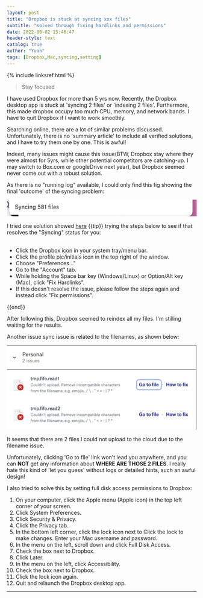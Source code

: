 ```yaml
---
layout: post
title: "Dropbox is stuck at syncing xxx files"
subtitle: "solved through fixing hardlinks and permissions"
date: 2022-06-02 15:46:47
header-style: text
catalog: true
author: "Yuan"
tags: [Dropbox,Mac,syncing,setting]
---
```

{% include linksref.html %}

>Stay focused

I have used Dropbox for more than 5 yrs now. Recently, the Dropbox desktop app is stuck at 'syncing 2 files' or 'indexing 2 files'. Furthermore, this made dropbox occupy too much CPU, memory, and network bands. I have to quit Dropbox if I want to work smoothly. 

Searching online, there are a lot of similar problems discussed. Unfortunately, there is no 'summary article' to include all verified solutions, and I have to try them one by one. This is awful!

Indeed, many issues might cause this issue(BTW, Dropbox stay where they were almost for 5yrs, while other potential competitors are catching-up. I may switch to Box.com or googleDrive next year), but Dropbox seemed never come out with a robust solution.

As there is no "running log" available, I could only find this fig showing the final 'outcome' of the syncing problem:

![Sync Issues](/img/in-post/dropbox_synIssue2.png)

I tried one solution showed [here](https://www.dropboxforum.com/t5/Dropbox-files-folders/My-desktop-app-is-stuck-at-syncing-and-I-need-help-with-the/m-p/405492)
{{tip}}
trying the steps below to see if that resolves the "Syncing" status for you:
<br/><br/>
<ul>
<li>Click the Dropbox icon in your system tray/menu bar.</li>
<li>Click the profile pic/initials icon in the top right of the window.</li>
<li>Choose "Preferences..."</li>
<li>Go to the "Account" tab.</li>
<li>While holding the Space bar key (Windows/Linux) or Option/Alt key (Mac), click "Fix Hardlinks".</li>
<li>If this doesn't resolve the issue, please follow the steps again and instead click "Fix permissions". </li>
</ul>
{{end}}

After following this, Dropbox seemed to reindex all my files. I'm stilling waiting for the results.

Another issue sync issue is related to the filenames, as shown below:

![Sync Issues](/img/in-post/dropbox_synIssue1.png)

It seems that there are 2 files I could not upload to the cloud due to the filename issue.

Unfortunately, clicking 'Go to file' link won't lead you anywhere, and you can **NOT** get any information about **WHERE ARE THOSE 2 FILES**. I really hate this kind of 'let you guess' without logs or detailed hints, such an awful design!

I also tried to solve this by setting full disk access permissions to Dropbox:

1. On your computer, click the Apple menu (Apple icon) in the top left corner of your screen.
2. Click System Preferences. 
3. Click Security & Privacy.  
4. Click the Privacy tab. 
5. In the bottom left corner, click the lock icon next to Click the lock to make changes. 
Enter your Mac username and password. 
6. In the menu on the left, scroll down and click Full Disk Access. 
7. Check the box next to Dropbox. 
8. Click Later.
9. In the menu on the left, click Accessibility. 
10. Check the box next to Dropbox. 
11. Click the lock icon again. 
12. Quit and relaunch the Dropbox desktop app.

---
